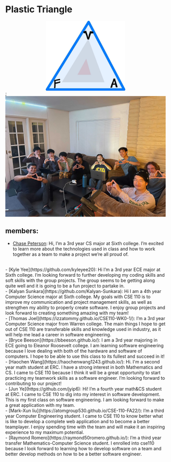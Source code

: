 # Plastic Triangle 
<img src="branding/logo.jpg" alt="drawing" style="
    width:250px;
    display: block;
    margin-left: auto;
    margin-right: auto;
    "/>;
![team photo](./branding/team.jpg)

## members:
- [Chase Peterson](https://github.com/cepeters-ucsd):
  Hi, I’m a 3rd year CS major at Sixth college. I’m excited to learn more about the technologies used in class and how to work together as a team to make a project we’re all proud of.
<br/>
- [Kyle Yee](https://github.com/kyleyee20): 
  Hi I’m a 3rd year ECE major at Sixth college. I’m looking forward to further developing my coding skills and soft skills with the group projects. The group seems to be getting along quite well and it is going to be a fun project to partake in.
<br/>
- [Kalyan Sunkara](https://github.com/Kalyan-Sunkara): 
  Hi I am a 4th year Computer Science major at Sixth college. My goals with CSE 110 is to improve my communication and project management skills, as well as strengthen my ability to properly create software. I enjoy group projects and look forward to creating something amazing with my team!
  <br/>
- [Thomas Joel](https://izzatommy.github.io/CSE110-WK0-1/):
 I’m a 3rd year Computer Science major from Warren college. The main things I hope to get out of CSE 110 are transferable skills and knowledge used in industry, as it will help me lead a career in software engineering.
<br/>
- [Bryce Beeson](https://bbeeson.github.io/):
I am a 3rd year majoring in ECE going to Eleanor Roosevelt college. I am learning software engineering because I love dealing with both of the hardware and software of computers. I hope to be able to use this class to its fullest and succeed in it! 
<br/>
- [Haochen Wang](https://haochenwang1243.github.io/):
Hi. I'm a second year math student at ERC. I have a strong interest in both Mathematics and CS. I came to CSE 110 because I think it will be a great opportunity to start practicing my teamwork skills as a software engineer. I’m looking forward to contributing to our project!
<br/>
- [Jun Ye](https://github.com/jyip6):
Hi! I’m a fourth year math&CS student at ERC. I came to CSE 110 to dig into my interest in software development. This is my first class on software engineering. I am looking forward to make a great application with my team.
<br/>
- [Mark-Xun liu](https://atomgroup530.github.io/CSE-110-FA22/): 
  I’m a third year Computer Engineering student. I came to CSE 110 to know better what is like to develop a complete web application and to become a better teamplayer. I enjoy spending time with the team and will make it an inspiring experience to my maximum potential.
<br/>
- [Raymond Romero](https://raymond50romero.github.io/): 
  I’m a third year transfer Mathematics-Computer Science student. I enrolled into cse110 because I look forward to learning how to develop software on a team and better develop methods on how to be a better software engineer. 